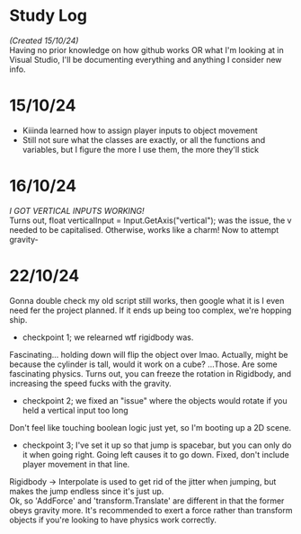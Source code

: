 # Study Log
_(Created 15/10/24)_  
Having no prior knowledge on how github works OR what I'm looking at in Visual Studio, I'll be documenting everything and anything I consider new info.

# 15/10/24
- Kiiinda learned how to assign player inputs to object movement
- Still not sure what the classes are exactly, or all the functions and variables, but I figure the more I use them, the more they'll stick

# 16/10/24
_I GOT VERTICAL INPUTS WORKING!_  
Turns out, float verticalInput = Input.GetAxis("vertical"); was the issue, the v needed to be capitalised. Otherwise, works like a charm! Now to attempt gravity-


# 22/10/24
Gonna double check my old script still works, then google what it is I even need fer the project planned. If it ends up being too complex, we're hopping ship.  

- checkpoint 1; we relearned wtf rigidbody was.

Fascinating... holding down will flip the object over lmao. Actually, might be because the cylinder is tall, would it work on a cube? ...Those. Are some fascinating physics. Turns out, you can freeze the rotation in Rigidbody, and increasing the speed fucks with the gravity.  

- checkpoint 2; we fixed an "issue" where the objects would rotate if you held a vertical input too long

Don't feel like touching boolean logic just yet, so I'm booting up a 2D scene.

- checkpoint 3; I've set it up so that jump is spacebar, but you can only do it when going right. Going left causes it to go down. Fixed, don't include player movement in that line.

Rigidbody -> Interpolate is used to get rid of the jitter when jumping, but makes the jump endless since it's just up.  
Ok, so 'AddForce' and 'transform.Translate' are different in that the former obeys gravity more. It's recommended to exert a force rather than transform objects if you're looking to have physics work correctly.
